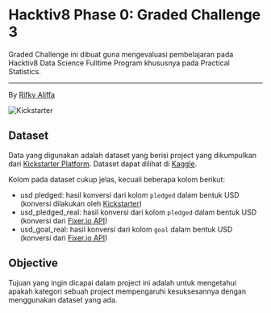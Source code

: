 # Hacktiv8 Phase 0: Graded Challenge 3

Graded Challenge ini dibuat guna mengevaluasi pembelajaran pada Hacktiv8 Data Science Fulltime Program khususnya pada Practical Statistics.

---

By [Rifky Aliffa](https://github.com/Penzragon)

![Kickstarter](https://logos-world.net/wp-content/uploads/2020/10/Kickstarter-Logo.png)

## Dataset

Data yang digunakan adalah dataset yang berisi project yang dikumpulkan dari [Kickstarter Platform](https://www.kickstarter.com/). Dataset dapat dilihat di [Kaggle](https://www.kaggle.com/kemical/kickstarter-projects?select=ks-projects-201801.csv).

Kolom pada dataset cukup jelas, kecuali beberapa kolom berikut:

- usd pledged: hasil konversi dari kolom `pledged` dalam bentuk USD (konversi dilakukan oleh [Kickstarter](https://www.kickstarter.com/))
- usd_pledged_real: hasil konversi dari kolom `pledged` dalam bentuk USD (konversi dari [Fixer.io API](https://fixer.io/))
- usd_goal_real: hasil konversi dari kolom `goal` dalam bentuk USD (konversi dari [Fixer.io API](https://fixer.io/))

## Objective

Tujuan yang ingin dicapai dalam project ini adalah untuk mengetahui apakah kategori sebuah project mempengaruhi kesuksesannya dengan menggunakan dataset yang ada.
